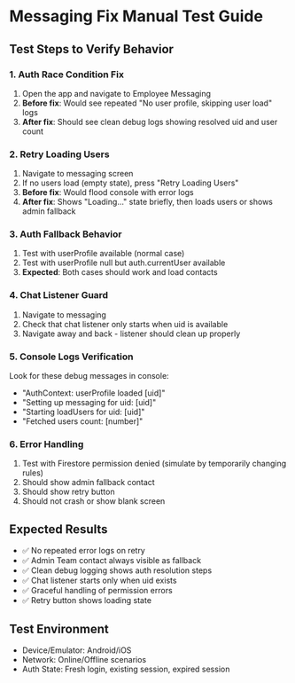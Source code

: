 # Messaging Fix Manual Test Guide

## Test Steps to Verify Behavior

### 1. Auth Race Condition Fix
1. Open the app and navigate to Employee Messaging
2. **Before fix**: Would see repeated "No user profile, skipping user load" logs
3. **After fix**: Should see clean debug logs showing resolved uid and user count

### 2. Retry Loading Users
1. Navigate to messaging screen
2. If no users load (empty state), press "Retry Loading Users"
3. **Before fix**: Would flood console with error logs
4. **After fix**: Shows "Loading..." state briefly, then loads users or shows admin fallback

### 3. Auth Fallback Behavior
1. Test with userProfile available (normal case)
2. Test with userProfile null but auth.currentUser available
3. **Expected**: Both cases should work and load contacts

### 4. Chat Listener Guard
1. Navigate to messaging
2. Check that chat listener only starts when uid is available
3. Navigate away and back - listener should clean up properly

### 5. Console Logs Verification
Look for these debug messages in console:
- "AuthContext: userProfile loaded [uid]"
- "Setting up messaging for uid: [uid]"
- "Starting loadUsers for uid: [uid]"
- "Fetched users count: [number]"

### 6. Error Handling
1. Test with Firestore permission denied (simulate by temporarily changing rules)
2. Should show admin fallback contact
3. Should show retry button
4. Should not crash or show blank screen

## Expected Results
- ✅ No repeated error logs on retry
- ✅ Admin Team contact always visible as fallback
- ✅ Clean debug logging shows auth resolution steps
- ✅ Chat listener starts only when uid exists
- ✅ Graceful handling of permission errors
- ✅ Retry button shows loading state

## Test Environment
- Device/Emulator: Android/iOS
- Network: Online/Offline scenarios
- Auth State: Fresh login, existing session, expired session